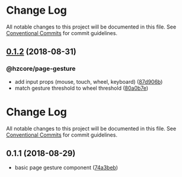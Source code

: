 # Change Log

All notable changes to this project will be documented in this file.
See [Conventional Commits](https://conventionalcommits.org) for commit guidelines.

## [0.1.2](https://github.com/hzdg/hz-core/compare/@hzcore/page-gesture@0.1.1...@hzcore/page-gesture@0.1.2) (2018-08-31)


### @hzcore/page-gesture

* add input props (mouse, touch, wheel, keyboard) ([87d906b](https://github.com/hzdg/hz-core/commit/87d906b))
* match gesture threshold to wheel threshold ([80a0b7e](https://github.com/hzdg/hz-core/commit/80a0b7e))


# Change Log

All notable changes to this project will be documented in this file.
See [Conventional Commits](https://conventionalcommits.org) for commit guidelines.

## 0.1.1 (2018-08-29)


* basic page gesture component ([74a3beb](https://github.com/hzdg/hz-core/commit/74a3beb))
